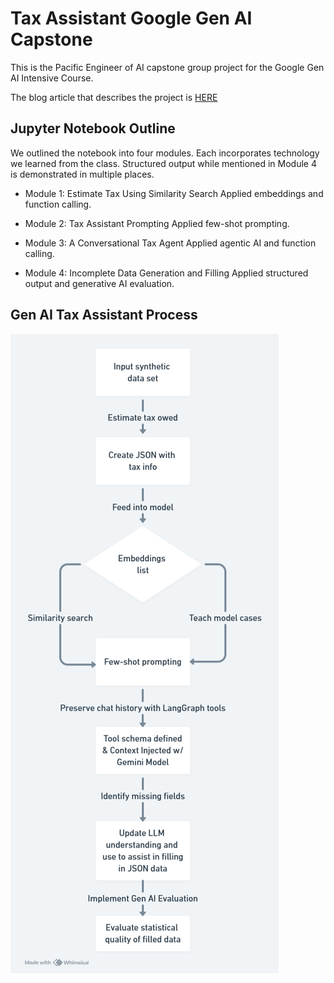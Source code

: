 # Tax Assistant Google Gen AI Capstone
This is the Pacific Engineer of AI capstone group project for the Google Gen AI Intensive Course.

The blog article that describes the project is [HERE](https://tatianamathis.substack.com/p/building-a-generative-ai-tax-estimator)

## Jupyter Notebook Outline
We outlined the notebook into four modules. Each incorporates technology we learned from the class. Structured output while mentioned in Module 4 is demonstrated in multiple places.

- Module 1: Estimate Tax Using Similarity Search
Applied embeddings and function calling.

- Module 2: Tax Assistant Prompting
Applied few-shot prompting.

- Module 3: A Conversational Tax Agent
Applied agentic AI and function calling.

- Module 4: Incomplete Data Generation and Filling
Applied structured output and generative AI evaluation.

## Gen AI Tax Assistant Process
![Gen AI Tax Assistant Flow Chart](<Gen AI Tax Assistant-1.png>)